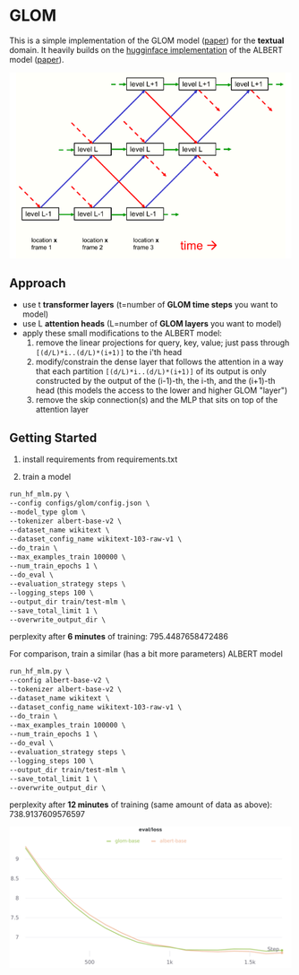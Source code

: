 # GLOM

This is a simple implementation of the GLOM model ([paper](https://arxiv.org/pdf/2102.12627.pdf)) for the **textual** domain. It heavily builds on the [hugginface implementation](https://github.com/huggingface/transformers/tree/master/src/transformers/models/albert) of the ALBERT model ([paper](https://arxiv.org/abs/1909.11942)).

![GLOM_architecture](images/GLOM_architecture.png)

## Approach
* use t **transformer layers** (t=number of **GLOM time steps** you want to model)
* use L **attention heads** (L=number of **GLOM layers** you want to model)
* apply these small modifications to the ALBERT model:
	1) remove the linear projections for query, key, value; just pass through `[(d/L)*i..(d/L)*(i+1)]` to the i'th head
	2) modify/constrain the dense layer that follows the attention in a way that each partition `[(d/L)*i..(d/L)*(i+1)]` of its output is only constructed by the output of the (i-1)-th, the i-th, and the (i+1)-th head (this models the access to the lower and higher GLOM "layer")
	3) remove the skip connection(s) and the MLP that sits on top of the attention layer


## Getting Started

1) install requirements from requirements.txt

2) train a model
```
run_hf_mlm.py \
--config configs/glom/config.json \
--model_type glom \
--tokenizer albert-base-v2 \
--dataset_name wikitext \
--dataset_config_name wikitext-103-raw-v1 \
--do_train \
--max_examples_train 100000 \
--num_train_epochs 1 \
--do_eval \
--evaluation_strategy steps \
--logging_steps 100 \
--output_dir train/test-mlm \
--save_total_limit 1 \
--overwrite_output_dir \
```
perplexity after **6 minutes** of training: 795.4487658472486

For comparison, train a similar (has a bit more parameters) ALBERT model 
```
run_hf_mlm.py \
--config albert-base-v2 \
--tokenizer albert-base-v2 \
--dataset_name wikitext \
--dataset_config_name wikitext-103-raw-v1 \
--do_train \
--max_examples_train 100000 \
--num_train_epochs 1 \
--do_eval \
--evaluation_strategy steps \
--logging_steps 100 \
--output_dir train/test-mlm \
--save_total_limit 1 \
--overwrite_output_dir \
```
perplexity after **12 minutes** of training (same amount of data as above): 738.9137609576597 

![glom_albert_comparison](images/WandB_2.3.2021_04-14-07.png)

